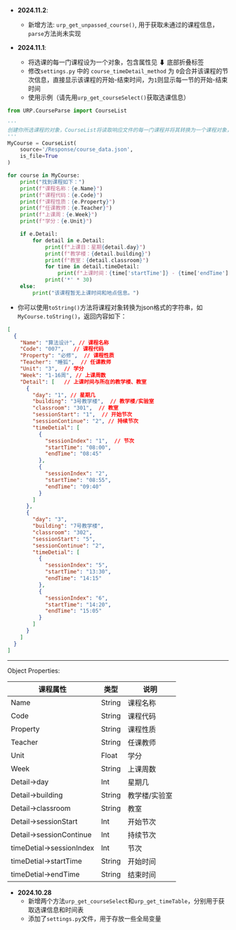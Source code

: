 - **2024.11.2**:
  - 新增方法: `urp_get_unpassed_course()`, 用于获取未通过的课程信息，`parse`方法尚未实现 

- **2024.11.1**: 
  - 将选课的每一门课程设为一个对象，包含属性见 ⬇ 底部折叠标签
  - 修改`settings.py` 中的 `course_timeDetail_method` 为 `0`会合并该课程的节次信息，直接显示该课程的开始-结束时间，为`1`则显示每一节的开始-结束时间
  - 使用示例（请先用`urp_get_courseSelect()`获取选课信息）

```python
from URP.CourseParse import CourseList

'''
创建你所选课程的对象，CourseList将读取响应文件的每一门课程并将其转换为一个课程对象，你可以方便的查看其属性值
'''
MyCourse = CourseList(
    source='/Response/course_data.json',
    is_file=True
)

for course in MyCourse:
    print("找到课程如下：")
    print(f"课程名称：{e.Name}")
    print(f"课程代码：{e.Code}")
    print(f"课程性质：{e.Property}")
    print(f"任课教师：{e.Teacher}")
    print(f"上课周：{e.Week}")
    print(f"学分：{e.Unit}")

    if e.Detail:
        for detail in e.Detail:
            print(f"上课日：星期{detail.day}")
            print(f"教学楼：{detail.building}")
            print(f"教室：{detail.classroom}")
            for time in detail.timeDetail:
                print(f"上课时间：{time['startTime']} - {time['endTime']}")
            print('*' * 30)
    else:
        print("该课程暂无上课时间和地点信息。")

```

- 你可以使用`toString()`方法将课程对象转换为json格式的字符串，如`MyCourse.toString()`，返回内容如下：

```json
[
  {
    "Name": "算法设计", // 课程名称
    "Code": "007",   // 课程代码
    "Property": "必修",  // 课程性质
    "Teacher": "睡狐",  // 任课教师
    "Unit": "3",  // 学分
    "Week": "1-16周", // 上课周数
    "Detail": [   // 上课时间与所在的教学楼、教室
      {
        "day": "1", // 星期几
        "building": "3号教学楼",  // 教学楼/实验室
        "classroom": "301",  // 教室
        "sessionStart": "1",  // 开始节次
        "sessionContinue": "2", // 持续节次
        "timeDetial": [
          {
            "sessionIndex": "1",  // 节次
            "startTime": "08:00",
            "endTime": "08:45"
          },
          {
            "sessionIndex": "2",  
            "startTime": "08:55",
            "endTime": "09:40"
          }
        ]
      },
      {
        "day": "3",
        "building": "7号教学楼",
        "classroom": "302",
        "sessionStart": "5",
        "sessionContinue": "2",
        "timeDetial": [
          {
            "sessionIndex": "5",
            "startTime": "13:30",
            "endTime": "14:15"
          },
          {
            "sessionIndex": "6",
            "startTime": "14:20",
            "endTime": "15:05"
          }
        ]
      }
    ]
  }
]
```

---

Object Properties:

| 课程属性                 | 类型   | 说明          |
| ------------------------ | ------ | ------------- |
| Name                     | String | 课程名称      |
| Code                     | String | 课程代码      |
| Property                 | String | 课程性质      |
| Teacher                  | String | 任课教师      |
| Unit                     | Float  | 学分          |
| Week                     | String | 上课周数      |
| Detail->day              | Int    | 星期几        |
| Detail->building         | String | 教学楼/实验室 |
| Detail->classroom        | String | 教室          |
| Detail->sessionStart     | Int    | 开始节次      |
| Detail->sessionContinue  | Int    | 持续节次      |
| timeDetial->sessionIndex | Int    | 节次          |
| timeDetial->startTime    | String | 开始时间      |
| timeDetial->endTime      | String | 结束时间      |

- **2024.10.28**
    - 新增两个方法`urp_get_courseSelect`和`urp_get_timeTable`，分别用于获取选课信息和时间表
    - 添加了`settings.py`文件，用于存放一些全局变量